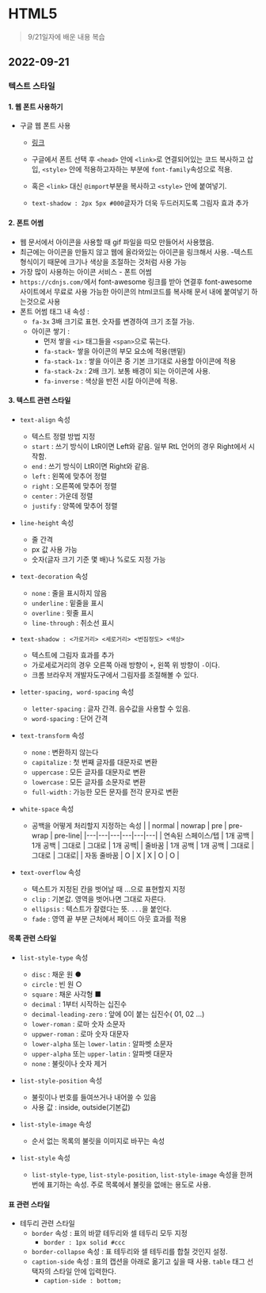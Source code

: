 # HTML5

> 9/21일자에 배운 내용 복습

## 2022-09-21

### 텍스트 스타일

#### 1. 웹 폰트 사용하기

- 구글 웹 폰트 사용

  - [링크](https://fonts.google.com/)
  - 구글에서 폰트 선택 후 `<head>` 안에 `<link>`로 연결되어있는 코드 복사하고 삽입, `<style>` 안에 적용하고자하는 부분에 `font-family`속성으로 적용.
  - 혹은 `<link>` 대신 `@import`부분을 복사하고 `<style>` 안에 붙여넣기.

  - `text-shadow : 2px 5px #000`글자가 더욱 두드러지도록 그림자 효과 추가

#### 2. 폰트 어썸

- 웹 문서에서 아이콘을 사용할 때 gif 파일을 따모 만들어서 사용했음.
- 최근에는 아이콘을 만들지 않고 웹에 올라와있는 아이콘을 링크해서 사용. -텍스트 형식이기 때문에 크기나 색상을 조절하는 것처럼 사용 가능
- 가장 많이 사용하는 아이콘 서비스 - 폰트 어썸
- `https://cdnjs.com/`에서 font-awesome 링크를 받아 연결후 font-awesome 사이트에서 무료로 사용 가능한 아이콘의 html코드를 복사해 문서 내에 붙여넣기 하는것으로 사용
- 폰트 어썸 태그 내 속성 :
  - `fa-3x` 3배 크기로 표현. 숫자를 변경하여 크기 조절 가능.
  - 아이콘 쌓기 :
    - 먼저 쌓을 `<i>` 태그들을 `<span>`으로 묶는다.
    - `fa-stack`- 쌓을 아이콘의 부모 요소에 적용(맨밑)
    - `fa-stack-1x` : 쌓을 아이콘 중 기본 크기대로 사용할 아이콘에 적용
    - `fa-stack-2x` : 2배 크기. 보통 배경이 되는 아이콘에 사용.
    - `fa-inverse` : 색상을 반전 시킬 아이콘에 적용.

#### 3. 텍스트 관련 스타일

- `text-align` 속성

  - 텍스트 정렬 방법 지정
  - `start` : 쓰기 방식이 LtR이면 Left와 같음. 일부 RtL 언어의 경우 Right에서 시작함.
  - `end` : 쓰기 방식이 LtR이면 Right와 같음.
  - `left` : 왼쪽에 맞추어 정렬
  - `right` : 오른쪽에 맞추어 정렬
  - `center` : 가운데 정렬
  - `justify` : 양쪽에 맞추어 정렬

- `line-height` 속성

  - 줄 간격
  - px 값 사용 가능
  - 숫자(글자 크기 기준 몇 배)나 %로도 지정 가능

- `text-decoration` 속성

  - `none` : 줄을 표시하지 않음
  - `underline` : 밑줄을 표시
  - `overline` : 윗줄 표시
  - `line-through` : 취소선 표시

- `text-shadow : <가로거리> <세로거리> <번짐정도> <색상>`

  - 텍스트에 그림자 효과를 추가
  - 가로세로거리의 경우 오른쪽 아래 방향이 `+`, 왼쪽 위 방향이 `-`이다.
  - 크롬 브라우저 개발자도구에서 그림자를 조절해볼 수 있다.

- `letter-spacing, word-spacing` 속성

  - `letter-spacing` : 글자 간격. 음수값을 사용할 수 있음.
  - `word-spacing` : 단어 간격

- `text-transform` 속성

  - `none` : 변환하지 않는다
  - `capitalize` : 첫 번째 글자를 대문자로 변환
  - `uppercase` : 모든 글자를 대문자로 변환
  - `lowercase` : 모든 글자를 소문자로 변환
  - `full-width` : 가능한 모든 문자를 전각 문자로 변환

- `white-space` 속성

  - 공백을 어떻게 처리할지 지정하는 속성
    | | normal | nowrap | pre | pre-wrap | pre-line|
    |---|---|---|---|---|---|
    | 연속된 스페이스/텝 | 1개 공백 | 1개 공백 | 그대로 | 그대로 | 1개 공백|
    | 줄바꿈 | 1개 공백 | 1개 공백 | 그대로 | 그대로 | 그대로|
    | 자동 줄바꿈 | O | X | X | O | O |

- `text-overflow` 속성

  - 텍스트가 지정된 칸을 벗어날 때 ...으로 표현할지 지정
  - `clip` : 기본값. 영역을 벗어나면 그대로 자른다.
  - `ellipsis` : 텍스트가 잘렸다는 뜻. `...`을 붙인다.
  - `fade` : 영역 끝 부분 근처에서 페이드 아웃 효과를 적용

#### 목록 관련 스타일

- `list-style-type` 속성

  - `disc` : 채운 원 ●
  - `circle` : 빈 원 ○
  - `square` : 채운 사각형 ■
  - `decimal` : 1부터 시작하는 십진수
  - `decimal-leading-zero` : 앞에 0이 붙는 십진수( 01, 02 ...)
  - `lower-roman` : 로마 숫자 소문자
  - `uppwer-roman` : 로마 숫자 대문자
  - `lower-alpha` 또는 `lower-latin` : 알파벳 소문자
  - `upper-alpha` 또는 `upper-latin` : 알파벳 대문자
  - `none` : 불릿이나 숫자 제거

- `list-style-position` 속성
  - 불릿이나 번호를 들여쓰거나 내어쓸 수 있음
  - 사용 값 : inside, outside(기본값)
- `list-style-image` 속성

  - 순서 없는 목록의 불릿을 이미지로 바꾸는 속성

- `list-style` 속성
  - `list-style-type`, `list-style-position`, `list-style-image` 속성을 한꺼번에 표기하는 속성. 주로 목록에서 불릿을 없애는 용도로 사용.

#### 표 관련 스타일

- 테두리 관련 스타일
  - `border` 속성 : 표의 바깥 테두리와 셀 테두리 모두 지정
    - `border : 1px solid #ccc`
  - `border-collapse` 속성 : 표 테두리와 셀 테두리를 합칠 것인지 설정.
  - `caption-side` 속성 : 표의 캡션을 아래로 옮기고 싶을 때 사용. `table` 태그 선택자의 스타일 안에 입력한다.
    - `caption-side : bottom;`
